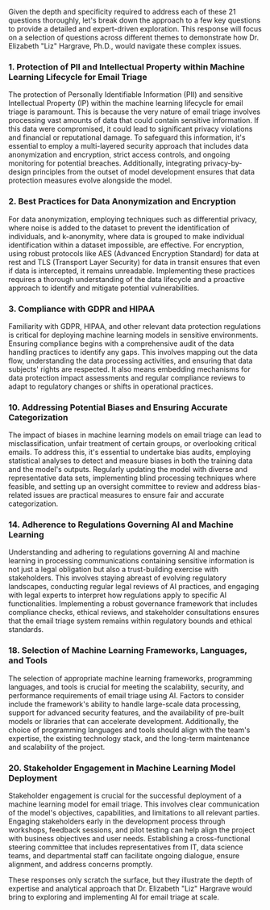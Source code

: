 Given the depth and specificity required to address each of these 21 questions thoroughly, let's break down the approach to a few key questions to provide a detailed and expert-driven exploration. This response will focus on a selection of questions across different themes to demonstrate how Dr. Elizabeth "Liz" Hargrave, Ph.D., would navigate these complex issues.

### 1. Protection of PII and Intellectual Property within Machine Learning Lifecycle for Email Triage

The protection of Personally Identifiable Information (PII) and sensitive Intellectual Property (IP) within the machine learning lifecycle for email triage is paramount. This is because the very nature of email triage involves processing vast amounts of data that could contain sensitive information. If this data were compromised, it could lead to significant privacy violations and financial or reputational damage. To safeguard this information, it's essential to employ a multi-layered security approach that includes data anonymization and encryption, strict access controls, and ongoing monitoring for potential breaches. Additionally, integrating privacy-by-design principles from the outset of model development ensures that data protection measures evolve alongside the model.

### 2. Best Practices for Data Anonymization and Encryption

For data anonymization, employing techniques such as differential privacy, where noise is added to the dataset to prevent the identification of individuals, and k-anonymity, where data is grouped to make individual identification within a dataset impossible, are effective. For encryption, using robust protocols like AES (Advanced Encryption Standard) for data at rest and TLS (Transport Layer Security) for data in transit ensures that even if data is intercepted, it remains unreadable. Implementing these practices requires a thorough understanding of the data lifecycle and a proactive approach to identify and mitigate potential vulnerabilities.

### 3. Compliance with GDPR and HIPAA

Familiarity with GDPR, HIPAA, and other relevant data protection regulations is critical for deploying machine learning models in sensitive environments. Ensuring compliance begins with a comprehensive audit of the data handling practices to identify any gaps. This involves mapping out the data flow, understanding the data processing activities, and ensuring that data subjects' rights are respected. It also means embedding mechanisms for data protection impact assessments and regular compliance reviews to adapt to regulatory changes or shifts in operational practices.

### 10. Addressing Potential Biases and Ensuring Accurate Categorization

The impact of biases in machine learning models on email triage can lead to misclassification, unfair treatment of certain groups, or overlooking critical emails. To address this, it's essential to undertake bias audits, employing statistical analyses to detect and measure biases in both the training data and the model's outputs. Regularly updating the model with diverse and representative data sets, implementing blind processing techniques where feasible, and setting up an oversight committee to review and address bias-related issues are practical measures to ensure fair and accurate categorization.

### 14. Adherence to Regulations Governing AI and Machine Learning

Understanding and adhering to regulations governing AI and machine learning in processing communications containing sensitive information is not just a legal obligation but also a trust-building exercise with stakeholders. This involves staying abreast of evolving regulatory landscapes, conducting regular legal reviews of AI practices, and engaging with legal experts to interpret how regulations apply to specific AI functionalities. Implementing a robust governance framework that includes compliance checks, ethical reviews, and stakeholder consultations ensures that the email triage system remains within regulatory bounds and ethical standards.

### 18. Selection of Machine Learning Frameworks, Languages, and Tools

The selection of appropriate machine learning frameworks, programming languages, and tools is crucial for meeting the scalability, security, and performance requirements of email triage using AI. Factors to consider include the framework's ability to handle large-scale data processing, support for advanced security features, and the availability of pre-built models or libraries that can accelerate development. Additionally, the choice of programming languages and tools should align with the team's expertise, the existing technology stack, and the long-term maintenance and scalability of the project.

### 20. Stakeholder Engagement in Machine Learning Model Deployment

Stakeholder engagement is crucial for the successful deployment of a machine learning model for email triage. This involves clear communication of the model's objectives, capabilities, and limitations to all relevant parties. Engaging stakeholders early in the development process through workshops, feedback sessions, and pilot testing can help align the project with business objectives and user needs. Establishing a cross-functional steering committee that includes representatives from IT, data science teams, and departmental staff can facilitate ongoing dialogue, ensure alignment, and address concerns promptly.

These responses only scratch the surface, but they illustrate the depth of expertise and analytical approach that Dr. Elizabeth "Liz" Hargrave would bring to exploring and implementing AI for email triage at scale.